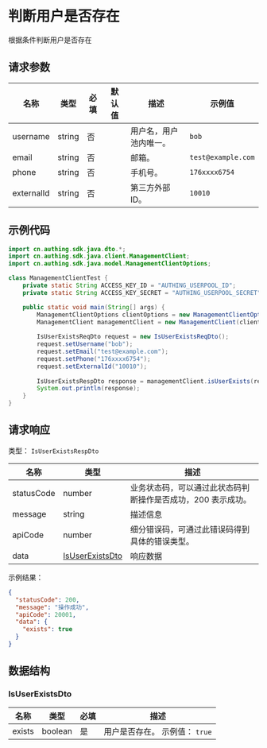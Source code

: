 # 判断用户是否存在

<!--
  警告⚠️：
  不要直接修改该文档，
  https://github.com/Authing/authing-docs-factory
  使用该项目进行生成
-->

<LastUpdated />

根据条件判断用户是否存在

## 请求参数

| 名称 | 类型 | 必填 | 默认值 | 描述 | 示例值 |
| ---- | ---- | ---- | ---- | ---- | ---- |
| username | string | 否 |  | 用户名，用户池内唯一。  | `bob` |
| email | string | 否 |  | 邮箱。  | `test@example.com` |
| phone | string | 否 |  | 手机号。  | `176xxxx6754` |
| externalId | string | 否 |  | 第三方外部 ID。  | `10010` |


## 示例代码

```java
import cn.authing.sdk.java.dto.*;
import cn.authing.sdk.java.client.ManagementClient;
import cn.authing.sdk.java.model.ManagementClientOptions;

class ManagementClientTest {
    private static String ACCESS_KEY_ID = "AUTHING_USERPOOL_ID";
    private static String ACCESS_KEY_SECRET = "AUTHING_USERPOOL_SECRET";

    public static void main(String[] args) {
        ManagementClientOptions clientOptions = new ManagementClientOptions(ACCESS_KEY_ID, ACCESS_KEY_SECRET);
        ManagementClient managementClient = new ManagementClient(clientOptions);
    
        IsUserExistsReqDto request = new IsUserExistsReqDto();
        request.setUsername("bob");
        request.setEmail("test@example.com");
        request.setPhone("176xxxx6754");
        request.setExternalId("10010");
        
        IsUserExistsRespDto response = managementClient.isUserExists(request);
        System.out.println(response);
    }
}
```



## 请求响应

类型： `IsUserExistsRespDto`

| 名称 | 类型 | 描述 |
| ---- | ---- | ---- |
| statusCode | number | 业务状态码，可以通过此状态码判断操作是否成功，200 表示成功。 |
| message | string | 描述信息 |
| apiCode | number | 细分错误码，可通过此错误码得到具体的错误类型。 |
| data | <a href="#IsUserExistsDto">IsUserExistsDto</a> | 响应数据 |



示例结果：

```json
{
  "statusCode": 200,
  "message": "操作成功",
  "apiCode": 20001,
  "data": {
    "exists": true
  }
}
```

## 数据结构


### <a id="IsUserExistsDto"></a> IsUserExistsDto

| 名称 | 类型 | 必填 | 描述 |
| ---- |  ---- | ---- | ---- |
| exists | boolean | 是 | 用户是否存在。 示例值： `true`  |


